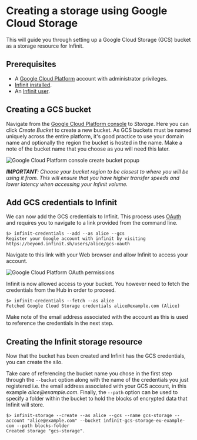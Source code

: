 Creating a storage using Google Cloud Storage
=============================================

This will guide you through setting up a Google Cloud Storage (GCS) bucket as a storage resource for Infinit.

Prerequisites
-------------

- A [Google Cloud Platform](https://cloud.google.com) account with administrator privileges.
- <a href="${route('doc_get_started')}">Infinit installed</a>.
- An <a href="${route('doc_reference')}#sign-up-on-the-hub">Infinit user</a>.

Creating a GCS bucket
---------------------

Navigate from the <a href="https://console.cloud.google.com">Google Cloud Platform console</a> to _Storage_. Here you can click _Create Bucket_ to create a new bucket. As GCS buckets must be named uniquely across the entire platform, it's good practice to use your domain name and optionally the region the bucket is hosted in the name. Make a note of the bucket name that you choose as you will need this later.

<img src="${url('images/docs/gcs/create-bucket.png')}" alt="Google Cloud Platform console create bucket popup">

_**IMPORTANT**: Choose your bucket region to be closest to where you will be using it from. This will ensure that you have higher transfer speeds and lower latency when accessing your Infinit volume._

Add GCS credentials to Infinit
------------------------------

We can now add the GCS credentials to Infinit. This process uses [OAuth](https://en.wikipedia.org/wiki/OAuth) and requires you to navigate to a link provided from the command line.

```
$> infinit-credentials --add --as alice --gcs
Register your Google account with infinit by visiting https://beyond.infinit.sh/users/alice/gcs-oauth
```

Navigate to this link with your Web browser and allow Infinit to access your account.

<img src="${url('images/docs/gcs/oauth-permissions.png')}" alt="Google Cloud Platform OAuth permissions">

Infinit is now allowed access to your bucket. You however need to fetch the credentials from the Hub in order to proceed.

```
$> infinit-credentials --fetch --as alice
Fetched Google Cloud Storage credentials alice@example.com (Alice)
```

Make note of the email address associated with the account as this is used to reference the credentials in the next step.

Creating the Infinit storage resource
-------------------------------------

Now that the bucket has been created and Infinit has the GCS credentials, you can create the silo.

Take care of referencing the bucket name you chose in the first step through the `--bucket` option along with the name of the credentials you just registered i.e. the email address associated with your GCS account, in this example _alice@example.com_. Finally, the `--path` option can be used to specify a folder within the bucket to hold the blocks of encrypted data that Infinit will store.

```
$> infinit-storage --create --as alice --gcs --name gcs-storage --account "alice@example.com" --bucket infinit-gcs-storage-eu-example-com --path blocks-folder
Created storage "gcs-storage".
```
